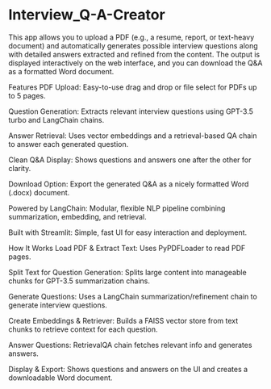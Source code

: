 # Interview_Q-A-Creator

This app allows you to upload a PDF (e.g., a resume, report, or text-heavy document) and automatically generates possible interview questions along with detailed answers extracted and refined from the content. The output is displayed interactively on the web interface, and you can download the Q&A as a formatted Word document.

Features
PDF Upload: Easy-to-use drag and drop or file select for PDFs up to 5 pages.

Question Generation: Extracts relevant interview questions using GPT-3.5 turbo and LangChain chains.

Answer Retrieval: Uses vector embeddings and a retrieval-based QA chain to answer each generated question.

Clean Q&A Display: Shows questions and answers one after the other for clarity.

Download Option: Export the generated Q&A as a nicely formatted Word (.docx) document.

Powered by LangChain: Modular, flexible NLP pipeline combining summarization, embedding, and retrieval.

Built with Streamlit: Simple, fast UI for easy interaction and deployment.

How It Works
Load PDF & Extract Text: Uses PyPDFLoader to read PDF pages.

Split Text for Question Generation: Splits large content into manageable chunks for GPT-3.5 summarization chains.

Generate Questions: Uses a LangChain summarization/refinement chain to generate interview questions.

Create Embeddings & Retriever: Builds a FAISS vector store from text chunks to retrieve context for each question.

Answer Questions: RetrievalQA chain fetches relevant info and generates answers.

Display & Export: Shows questions and answers on the UI and creates a downloadable Word document.
